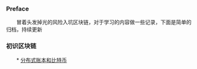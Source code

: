 ### Preface
　　冒着头发掉光的风险入坑区块链，对于学习的内容做一些记录，下面是简单的归档，持续更新
### 初识区块链
　　* [分布式账本和比特币](https://github.com/userlww/blockchain_note/blob/master/book/%E5%88%86%E5%B8%83%E5%BC%8F%E8%B4%A6%E6%9C%AC%E5%92%8C%E6%AF%94%E7%89%B9%E5%B8%81.md)
